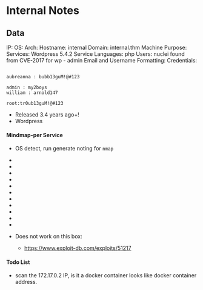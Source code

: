# Internal Notes

## Data 

IP: 
OS:
Arch:
Hostname: internal
Domain: internal.thm
Machine Purpose: 
Services: Wordpress 5.4.2
Service Languages: php
Users: 
nuclei found from CVE-2017 for wp - admin
Email and Username Formatting:
Credentials:
```

aubreanna : bubb13guM!@#123

admin : my2boys
william : arnold147

root:tr0ub13guM!@#123
```

- Released 3.4 years ago+!   
- Wordpress 

#### Mindmap-per Service

- OS detect, run generate noting for `nmap`

 -
-
-
-
-
-
-
- 
-
-
-
- Does not work on this box:
	- https://www.exploit-db.com/exploits/51217
 


#### Todo List


- scan the 172.17.0.2 IP, is it a docker container looks like docker container address.